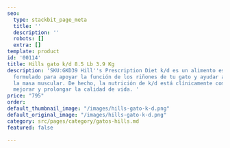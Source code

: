 ```yaml
---
seo:
  type: stackbit_page_meta
  title: ''
  description: ''
  robots: []
  extra: []
template: product
id: '00114'
title: Hills gato k/d 8.5 Lb 3.9 Kg
description: 'SKU:GKD39 Hill''s Prescription Diet k/d es un alimento especialmente
  formulado para apoyar la función de los riñones de tu gato y ayudar a conservar
  la masa muscular. De hecho, la nutrición de k/d está clínicamente comprobada para
  mejorar y prolongar la calidad de vida. '
price: "795"
order: 
default_thumbnail_image: "/images/hills-gato-k-d.png"
default_original_image: "/images/hills-gato-k-d.png"
category: src/pages/category/gatos-hills.md
featured: false

---
```

